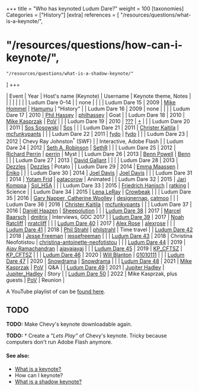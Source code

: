 +++
title = "Who has keynoted Ludum Dare?"
weight = 100
[taxonomies]
Categories = ["History"]
[extra]
references = [
    "/resources/questions/what-is-a-keynote/",
#    "/resources/questions/how-can-i-keynote/",
    "/resources/questions/what-is-a-shadow-keynote/"
]
+++

| Event | Year | Host's name (Keynote) | Username | Keynote theme, Notes |
|       |      |                |          |                         |
| Ludum Dare 0&ndash;14 | | none | | |
| Ludum Dare 15 | 2009 | [Mike Hommel](https://www.youtube.com/watch?v=n6xT4zxWjys) | [Hamumu](https://ldjam.com/users/hamumu) | "History" |
| Ludum Dare 16 | 2009 | none | | |
| Ludum Dare 17 | 2010 | [Phil Hassey](https://www.youtube.com/watch?v=5AiS4ZoZhlY) | [philhassey](https://ldjam.com/users/philhassey) | Goat |
| Ludum Dare 18 | 2010 | [Mike Kasprzak](https://www.youtube.com/watch?v=YNS9qtyCa1E) | [PoV](https://ldjam.com/users/pov) | |
| Ludum Dare 19 | 2010 | [???](https://www.youtube.com/watch?v=LpULMsVIrFA) | [+](https://ldjam.com/users/towlr) | |
| Ludum Dare 20 | 2011 | [Sos Sosowski](https://www.youtube.com/watch?v=ez59GtnxWtA) | [Sos](https://ldjam.com/users/sos) | |
| Ludum Dare 21 | 2011 | [Christer Kaitila](https://www.youtube.com/watch?v=aHD1QBP4ww8) | [mcfunkypants](https://ldjam.com/users/mcfunkypants) | |
| Ludum Dare 22 | 2011 | [fydo](https://www.youtube.com/watch?v=ik88RpVfvYY) | [fydo](https://ldjam.com/users/fydo) | |
| Ludum Dare 23 | 2012 | Chevy Ray Johnston<sup>&dagger;</sup> (SWF) | | Interactive, Adobe Flash |
| Ludum Dare 24 | 2012 | [Seth A. Robinson](https://www.youtube.com/watch?v=v1ByVqh0jrU) | [SethR](https://ldjam.com/users/sethr) | |
| Ludum Dare 25 | 2012 | [Richard Perrin](https://www.youtube.com/watch?v=e1LVakqPJXE) | [perrin](https://ldjam.com/users/perrin) | Myst |
| Ludum Dare 26 | 2013 | [Benn Powell](https://www.youtube.com/watch?v=Dtu-tStT75Q) | [Benn](https://ldjam.com/users/benn) | |
| Ludum Dare 27 | 2013 | [David Gallant](https://www.youtube.com/watch?v=PaYpgb3vTrY) | | |
| Ludum Dare 28 | 2013 | [Dezzles](https://www.youtube.com/watch?v=W9BurFrSNpA) | [Dezzles](https://ldjam.com/users/dezzles) | Potato |
| Ludum Dare 29 | 2014 | [Emma Maassen](https://www.youtube.com/watch?v=OZ_jgNQNqzI) | [Eniko](https://ldjam.com/users/eniko) | |
| Ludum Dare 30 | 2014 | [Joel Davis](https://www.youtube.com/watch?v=sw3hv23GVo0) | [Joel Davis](https://ldjam.com/users/joel-davis) | |
| Ludum Dare 31 | 2014 | [Yotam Frid](https://www.youtube.com/watch?v=9OjIIhm8ZVk) | [patacorow](https://ldjam.com/users/patacorow) | Animated |
| Ludum Dare 32 | 2015 | [Jari Komppa](https://www.youtube.com/watch?v=vPneI5IYwnc) | [Sol_HSA](https://ldjam.com/users/sol-hsa) | |
| Ludum Dare 33 | 2015 | [Friedrich Hanisch](https://www.youtube.com/watch?v=XVrgCgtKobI) | [ratking](https://ldjam.com/users/ratking) | Science |
| Ludum Dare 34 | 2015 | [Lena LeRay](https://www.youtube.com/watch?v=8rLma_1RPU8) | [Crowbeak](https://ldjam.com/users/crowbeak) | |
| Ludum Dare 35 | 2016 | [Gary Napper, Catherine Woolley](https://www.youtube.com/watch?v=mFef1bOn4EI) | [designernap](https://ldjam.com/users/designernap), [catmoo](https://ldjam.com/users/catmoo) | |
| Ludum Dare 36 | 2016 | [Christer Kaitila](https://www.youtube.com/watch?v=u3R70NlGvKk) | [mcfunkypants](https://ldjam.com/users/mcfunkypants) | |
| Ludum Dare 37 | 2016 | [Daniël Haazen](https://www.youtube.com/watch?v=dOcstOra19w) | [Sheepolution](https://ldjam.com/users/sheepolution) | |
| [Ludum Dare 38](https://ldjam.com/events/ludum-dare/38) | 2017 | [Marcel Baarsch](https://www.youtube.com/watch?v=Hrkv31Lep9s) | [dmitrix](https://ldjam.com/users/dmitrix) | Interviews, GDC 2017 |
| [Ludum Dare 39](https://ldjam.com/events/ludum-dare/39) | 2017 | [Noah Ratcliff](https://www.youtube.com/watch?v=pfDYFXjKlvw) | [nratcliff](https://ldjam.com/users/nratcliff) | |
| [Ludum Dare 40](https://ldjam.com/events/ludum-dare/40) | 2017 | [Alex Rose](https://www.youtube.com/watch?v=C1fCL3sFfAw) | [alexrose](https://ldjam.com/users/alexrose) | |
| [Ludum Dare 41](https://ldjam.com/events/ludum-dare/41) | 2018 | [Phil Strahl](https://www.youtube.com/watch?v=TjuZvDYqcRs) | [philstrahl](https://ldjam.com/users/philstrahl) | Time travel |
| [Ludum Dare 42](https://ldjam.com/events/ludum-dare/42) | 2018 | [Jesse Freeman](https://www.youtube.com/watch?v=qmeBEVGna00) | [jessefreeman](https://ldjam.com/users/jessefreeman) | |
| [Ludum Dare 43](https://ldjam.com/events/ludum-dare/43) | 2018 | Christina Neofotistou | [christina-antoinette-neofotistou](https://ldjam.com/users/christina-antoinette-neofotistou) | |
| [Ludum Dare 44](https://ldjam.com/events/ludum-dare/44) | 2019 | [Ajay Ramachandran](https://www.youtube.com/watch?v=bdq-IYxhByw) | [ajayajayaj](https://ldjam.com/users/ajayajayaj) | |
| [Ludum Dare 45](https://ldjam.com/events/ludum-dare/45) | 2019 | [KP_CFTSZ](https://www.youtube.com/watch?v=E66PhCxB0t4) | [KP_CFTSZ](https://ldjam.com/users/kp-cftsz) | |
| [Ludum Dare 46](https://ldjam.com/events/ludum-dare/46) | 2020 | [Will Blanton](https://www.youtube.com/watch?v=ym66lFyZsNQ) | [01010111](https://ldjam.com/users/01010111) | |
| [Ludum Dare 47](https://ldjam.com/events/ludum-dare/47) | 2020 | [Snowdrama](https://www.youtube.com/watch?v=iJNnETTeFVM) | [Snowdrama](https://ldjam.com/users/snowdrama) | |
| [Ludum Dare 48](https://ldjam.com/events/ludum-dare/48) | 2021 | [Mike Kasprzak](https://www.youtube.com/watch?v=GaTZP0buvXQ) | [PoV](https://ldjam.com/users/pov) | Q&A |
| [Ludum Dare 49](https://ldjam.com/events/ludum-dare/49) | 2021 | [Jupiter Hadley](https://www.youtube.com/watch?v=M_IFDFYr3Dc) | [Jupiter_Hadley](https://ldjam.com/users/jupiter-hadley) | Story |
| [Ludum Dare 50](https://ldjam.com/events/ludum-dare/50) | 2022 | Mike Kasprzak, plus guests | [PoV](https://ldjam.com/users/pov) | Reunion |

A YouTube playlist of can be [found here](https://www.youtube.com/playlist?list=PLR6JP4o7aTY8gqBd0eeN7wr4u-6_zy_Ny).


## TODO
**TODO:** Make Chevy's keynote downloadable again.

**TODO:** &dagger; Create a _"Lets Play"_ of Chevy's keynote. Tricky because computers don't run Adobe Flash anymore.

<!--Any errors or omissions? You can find this page's source [on GitHub](https://github.com/LudumDare/ludumdare.com/blob/master/content/resources/questions/who-keynoted-ludum-dare.md).-->

#### See also:
* [What is a keynote?](/resources/questions/what-is-a-keynote/)
* How can I keynote?
* [What is a shadow keynote?](/resources/questions/what-is-a-shadow-keynote/)
